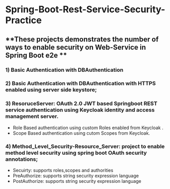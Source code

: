 # Spring-Boot-Rest-Service-Security-Practice

## **These projects demonstrates the number of ways to enable security on Web-Service in Spring Boot e2e **

### 1) Basic Authentication with DBAuthentication
### 2) Basic Authentication with DBAuthentication with HTTPS enabled using server side keystore;
### 3) ResoruceServer: OAuth 2.0 JWT based Springboot REST service authentication using Keycloak identity and access management server.
* Role Based authentication using custom Roles enabled from Keycloak .
* Scope Based authentication using cutom Scopes from Keycloak.
### 4) Method_Level_Security-Resource_Server: project to enable method level security using spring boot OAuth security annotations;
* Secuirty: supports roles,scopes and authorities
* PreAuthorize: supports string security expression language
* PostAuthorize: supports string security expression language
